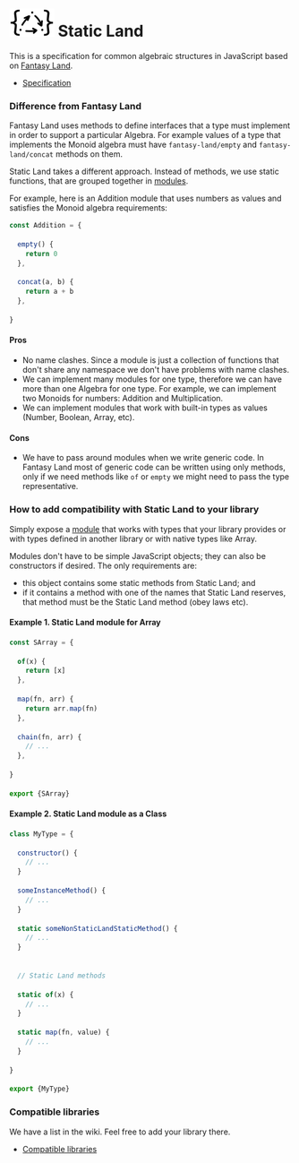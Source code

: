 # <img width="80" height="50" src="./logo/logo.png" /> Static Land

This is a specification for common algebraic structures in JavaScript
based on [Fantasy Land](https://github.com/fantasyland/fantasy-land).

* [Specification](docs/spec.md)

### Difference from Fantasy Land

Fantasy Land uses methods to define interfaces that a type must implement in
order to support a particular Algebra. For example values of a type that
implements the Monoid algebra must have `fantasy-land/empty` and
`fantasy-land/concat` methods on them.

Static Land takes a different approach. Instead of methods, we use static
functions, that are grouped together in [modules](docs/spec.md#module).

For example, here is an Addition module that uses numbers as values and
satisfies the Monoid algebra requirements:

```js
const Addition = {

  empty() {
    return 0
  },

  concat(a, b) {
    return a + b
  },

}
```

#### Pros

  - No name clashes. Since a module is just a collection of functions that don't
    share any namespace we don't have problems with name clashes.
  - We can implement many modules for one type, therefore we can have more than
    one Algebra for one type. For example, we can implement two Monoids for numbers: Addition and Multiplication.
  - We can implement modules that work with built-in types as values (Number,
    Boolean, Array, etc).

#### Cons

  - We have to pass around modules when we write generic code. In Fantasy Land
    most of generic code can be written using only methods, only if we need
    methods like `of` or `empty` we might need to pass the type representative.

### How to add compatibility with Static Land to your library

Simply expose a [module](docs/spec.md#module) that works with types that your
library provides or with types defined in another library or with native types
like Array.

Modules don't have to be simple JavaScript objects; they can also be
constructors if desired. The only requirements are:

- this object contains some static methods from Static Land; and
- if it contains a method with one of the names that Static Land reserves, that
  method must be the Static Land method (obey laws etc).

#### Example 1. Static Land module for Array

```js
const SArray = {

  of(x) {
    return [x]
  },

  map(fn, arr) {
    return arr.map(fn)
  },

  chain(fn, arr) {
    // ...
  },

}

export {SArray}
```

#### Example 2. Static Land module as a Class

```js
class MyType = {

  constructor() {
    // ...
  }

  someInstanceMethod() {
    // ...
  }

  static someNonStaticLandStaticMethod() {
    // ...
  }


  // Static Land methods

  static of(x) {
    // ...
  }

  static map(fn, value) {
    // ...
  }

}

export {MyType}
```

### Compatible libraries

We have a list in the wiki. Feel free to add your library there.

- [Compatible libraries](https://github.com/rpominov/static-land/wiki/Compatible-libraries)

